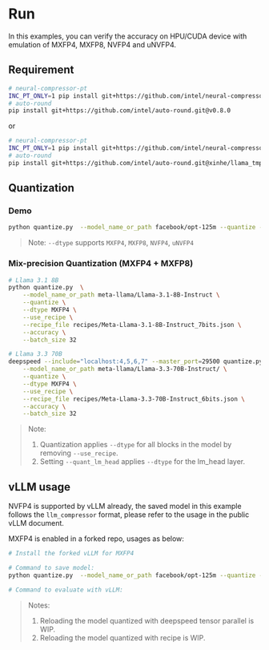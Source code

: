 # Run
 
In this examples, you can verify the accuracy on HPU/CUDA device with emulation of MXFP4, MXFP8, NVFP4 and uNVFP4.

## Requirement

```bash
# neural-compressor-pt
INC_PT_ONLY=1 pip install git+https://github.com/intel/neural-compressor.git@v3.6
# auto-round
pip install git+https://github.com/intel/auto-round.git@v0.8.0
```
or
```bash
# neural-compressor-pt
INC_PT_ONLY=1 pip install git+https://github.com/intel/neural-compressor.git@xinhe/mx_recipe
# auto-round
pip install git+https://github.com/intel/auto-round.git@xinhe/llama_tmp
```

## Quantization

### Demo 

```bash
python quantize.py  --model_name_or_path facebook/opt-125m --quantize --dtype MXFP4 --batch_size 8 --accuracy
```

> Note: `--dtype` supports `MXFP4`, `MXFP8`, `NVFP4`, `uNVFP4`

### Mix-precision Quantization (MXFP4 + MXFP8)

```bash
# Llama 3.1 8B
python quantize.py  \
    --model_name_or_path meta-llama/Llama-3.1-8B-Instruct \
    --quantize \
    --dtype MXFP4 \
    --use_recipe \
    --recipe_file recipes/Meta-Llama-3.1-8B-Instruct_7bits.json \
    --accuracy \
    --batch_size 32

# Llama 3.3 70B
deepspeed --include="localhost:4,5,6,7" --master_port=29500 quantize.py  \
    --model_name_or_path meta-llama/Llama-3.3-70B-Instruct/ \
    --quantize \
    --dtype MXFP4 \
    --use_recipe \
    --recipe_file recipes/Meta-Llama-3.3-70B-Instruct_6bits.json \
    --accuracy \
    --batch_size 32
```

> Note: 
> 1. Quantization applies `--dtype` for all blocks in the model by removing `--use_recipe`.
> 2. Setting `--quant_lm_head` applies `--dtype` for the lm_head layer.

## vLLM usage
NVFP4 is supported by vLLM already, the saved model in this example follows the `llm_compressor` format, please refer to the usage in the public vLLM document.

MXFP4 is enabled in a forked repo, usages as below:
```bash
# Install the forked vLLM for MXFP4

# Command to save model:
python quantize.py  --model_name_or_path facebook/opt-125m --quantize --dtype MXFP4 --batch_size 8 --save --save_path opt-125m-mxfp4

# Command to evaluate with vLLM:

```

> Notes:
> 1. Reloading the model quantized with deepspeed tensor parallel is WIP.
> 2. Reloading the model quantized with recipe is WIP.

